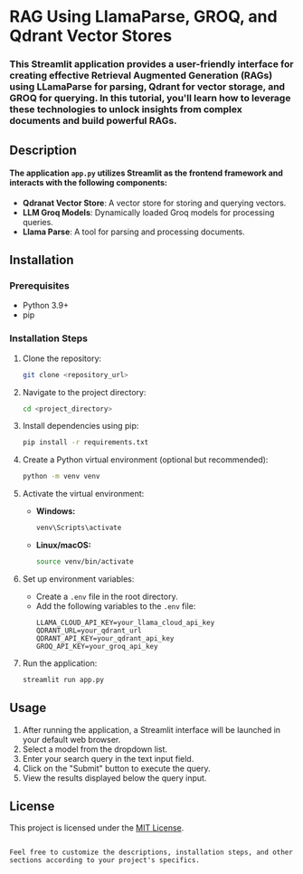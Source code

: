 
# RAG Using LlamaParse, GROQ, and Qdrant Vector Stores

### This Streamlit application provides a user-friendly interface for creating effective Retrieval Augmented Generation (RAGs) using LLamaParse for parsing, Qdrant for vector storage, and GROQ for querying. In this tutorial, you'll learn how to leverage these technologies to unlock insights from complex documents and build powerful RAGs.

## Description

#### The application `app.py` utilizes Streamlit as the frontend framework and interacts with the following components:
- **Qdranat Vector Store**: A vector store for storing and querying vectors.
- **LLM Groq Models**: Dynamically loaded Groq models for processing queries.
- **Llama Parse**: A tool for parsing and processing documents.

## Installation

### Prerequisites
- Python 3.9+
- pip

### Installation Steps

1. Clone the repository:
   ```bash
   git clone <repository_url>
   ```

2. Navigate to the project directory:
   ```bash
   cd <project_directory>
   ```

3. Install dependencies using pip:
   ```bash
   pip install -r requirements.txt
   ```

4. Create a Python virtual environment (optional but recommended):
   ```bash
   python -m venv venv
   ```

5. Activate the virtual environment:
   - **Windows:**
     ```bash
     venv\Scripts\activate
     ```
   - **Linux/macOS:**
     ```bash
     source venv/bin/activate
     ```

6. Set up environment variables:
   - Create a `.env` file in the root directory.
   - Add the following variables to the `.env` file:
     ```
     LLAMA_CLOUD_API_KEY=your_llama_cloud_api_key
     QDRANT_URL=your_qdrant_url
     QDRANT_API_KEY=your_qdrant_api_key
     GROQ_API_KEY=your_groq_api_key
     ```

7. Run the application:
   ```bash
   streamlit run app.py
   ```

## Usage

1. After running the application, a Streamlit interface will be launched in your default web browser.
2. Select a model from the dropdown list.
3. Enter your search query in the text input field.
4. Click on the "Submit" button to execute the query.
5. View the results displayed below the query input.

## License

This project is licensed under the [MIT License](LICENSE).
```

Feel free to customize the descriptions, installation steps, and other sections according to your project's specifics.
